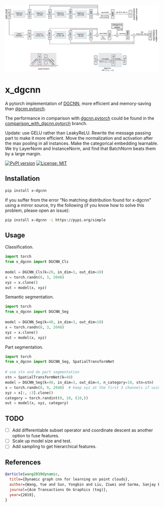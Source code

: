 <img src="./dgcnn.jpg" width="1200px"></img>

# x_dgcnn

A pytorch implementation of [DGCNN](https://arxiv.org/abs/1801.07829), more efficient and memory-saving than
[dgcnn.pytorch](https://github.com/antao97/dgcnn.pytorch).

The performance in comparison with [dgcnn.pytorch](https://github.com/antao97/dgcnn.pytorch) could be found in
the [comparison_with_dgcnn.pytorch](https://github.com/kentechx/x-dgcnn/tree/comparison_with_dgcnn.pytorch) branch.

Update: use GELU rather than LeakyReLU. Rewrite the message passing part to make it more efficient. Move the
normalization and activation after the max pooling in all instances. Make the categorical embedding learnable.
We try LayerNorm and InstanceNorm, and find that BatchNorm beats them by a large margin.

[![PyPI version](https://badge.fury.io/py/x-dgcnn.svg)](https://badge.fury.io/py/x-dgcnn)
[![License: MIT](https://img.shields.io/badge/License-MIT-yellow.svg)](https://opensource.org/licenses/MIT)

## Installation

```bash
pip install x-dgcnn
```

If you suffer from the error "No matching distribution found for x-dgcnn" using a mirror source, try the following
(if you know how to solve this problem, please open an issue):
```bash
pip install x-dgcnn -i https://pypi.org/simple
```

## Usage

Classification.

```python
import torch
from x_dgcnn import DGCNN_Cls

model = DGCNN_Cls(k=20, in_dim=3, out_dim=10)
x = torch.randn(8, 3, 2048)
xyz = x.clone()
out = model(x, xyz)

```

Semantic segmentation.

```python
import torch
from x_dgcnn import DGCNN_Seg

model = DGCNN_Seg(k=40, in_dim=3, out_dim=10)
x = torch.randn(8, 3, 2048)
xyz = x.clone()
out = model(x, xyz)
```

Part segmentation.

```python
import torch
from x_dgcnn import DGCNN_Seg, SpatialTransformNet

# use stn and do part segmentation
stn = SpatialTransformNet(k=40)
model = DGCNN_Seg(k=40, in_dim=3, out_dim=4, n_category=10, stn=stn)
x = torch.randn(8, 9, 2048)  # keep xyz at the first 3 channels if using stn
xyz = x[:, :3].clone()
category = torch.randint(0, 10, (10,))
out = model(x, xyz, category)
```

## TODO
- [ ] Add differentiable subset operator and coordinate descent as another option to fuse features.
- [ ] Scale up model size and test.
- [ ] Add sampling to get hierarchical features.

## References

```bibtex
@article{wang2019dynamic,
  title={Dynamic graph cnn for learning on point clouds},
  author={Wang, Yue and Sun, Yongbin and Liu, Ziwei and Sarma, Sanjay E and Bronstein, Michael M and Solomon, Justin M},
  journal={Acm Transactions On Graphics (tog)},
  year={2019},
}
```
